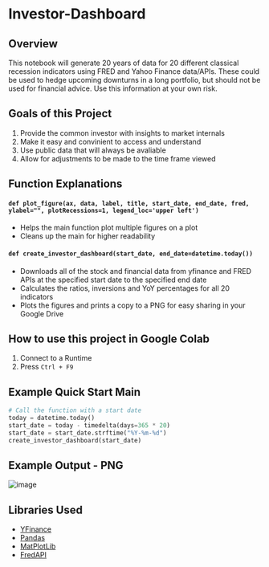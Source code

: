 # Investor-Dashboard

## Overview
This notebook will generate 20 years of data for 20 different classical recession indicators using FRED and Yahoo Finance data/APIs. These could be used to hedge upcoming downturns in a long portfolio, but should not be used for financial advice. Use this information at your own risk.

## Goals of this Project
1. Provide the common investor with insights to market internals
2. Make it easy and convinient to access and understand
3. Use public data that will always be avaliable
4. Allow for adjustments to be made to the time frame viewed

## Function Explanations

#### ``def plot_figure(ax, data, label, title, start_date, end_date, fred, ylabel="", plotRecessions=1, legend_loc='upper left')``
- Helps the main function plot multiple figures on a plot
- Cleans up the main for higher readability

#### ``def create_investor_dashboard(start_date, end_date=datetime.today())``
- Downloads all of the stock and financial data from yfinance and FRED APIs at the specified start date to the specified end date
- Calculates the ratios, inversions and YoY percentages for all 20 indicators
- Plots the figures and prints a copy to a PNG for easy sharing in your Google Drive

## How to use this project in Google Colab
1. Connect to a Runtime
2. Press ``Ctrl + F9``

## Example Quick Start Main
``` Python
# Call the function with a start date
today = datetime.today()
start_date = today - timedelta(days=365 * 20)
start_date = start_date.strftime("%Y-%m-%d")
create_investor_dashboard(start_date)
```

## Example Output - PNG
![image](https://user-images.githubusercontent.com/84938803/217058631-ab6863c1-1dd1-4056-a8b7-6deb415e1eb1.png)

## Libraries Used
- [YFinance](https://github.com/ranaroussi/yfinance)
- [Pandas](https://github.com/pandas-dev/pandas)
- [MatPlotLib](https://github.com/matplotlib/matplotlib)
- [FredAPI](https://github.com/mortada/fredapi)
